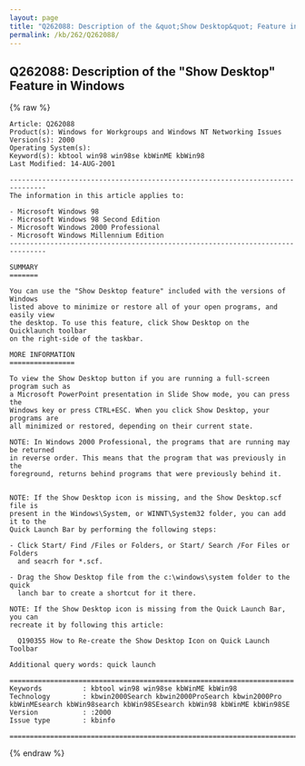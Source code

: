 ```yaml
---
layout: page
title: "Q262088: Description of the &quot;Show Desktop&quot; Feature in Windows"
permalink: /kb/262/Q262088/
---
```


## Q262088: Description of the &quot;Show Desktop&quot; Feature in Windows

{% raw %}

	Article: Q262088
	Product(s): Windows for Workgroups and Windows NT Networking Issues
	Version(s): 2000
	Operating System(s): 
	Keyword(s): kbtool win98 win98se kbWinME kbWin98
	Last Modified: 14-AUG-2001
	
	-------------------------------------------------------------------------------
	The information in this article applies to:
	
	- Microsoft Windows 98 
	- Microsoft Windows 98 Second Edition 
	- Microsoft Windows 2000 Professional 
	- Microsoft Windows Millennium Edition 
	-------------------------------------------------------------------------------
	
	SUMMARY
	=======
	
	You can use the "Show Desktop feature" included with the versions of Windows
	listed above to minimize or restore all of your open programs, and easily view
	the desktop. To use this feature, click Show Desktop on the Quicklaunch toolbar
	on the right-side of the taskbar.
	
	MORE INFORMATION
	================
	
	To view the Show Desktop button if you are running a full-screen program such as
	a Microsoft PowerPoint presentation in Slide Show mode, you can press the
	Windows key or press CTRL+ESC. When you click Show Desktop, your programs are
	all minimized or restored, depending on their current state.
	
	NOTE: In Windows 2000 Professional, the programs that are running may be returned
	in reverse order. This means that the program that was previously in the
	foreground, returns behind programs that were previously behind it.
	
	
	NOTE: If the Show Desktop icon is missing, and the Show Desktop.scf file is
	present in the Windows\System, or WINNT\System32 folder, you can add it to the
	Quick Launch Bar by performing the following steps:
	
	- Click Start/ Find /Files or Folders, or Start/ Search /For Files or Folders
	  and seacrh for *.scf.
	
	- Drag the Show Desktop file from the c:\windows\system folder to the quick
	  lanch bar to create a shortcut for it there.
	
	NOTE: If the Show Desktop icon is missing from the Quick Launch Bar, you can
	recreate it by following this article:
	
	  Q190355 How to Re-create the Show Desktop Icon on Quick Launch Toolbar
	
	Additional query words: quick launch
	
	======================================================================
	Keywords          : kbtool win98 win98se kbWinME kbWin98 
	Technology        : kbwin2000Search kbwin2000ProSearch kbwin2000Pro kbWinMEsearch kbWin98search kbWin98SEsearch kbWin98 kbWinME kbWin98SE
	Version           : :2000
	Issue type        : kbinfo
	
	=============================================================================
	

{% endraw %}
